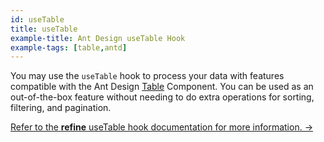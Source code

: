 ```yaml
---
id: useTable
title: useTable
example-title: Ant Design useTable Hook
example-tags: [table,antd]
---
```


You may use the `useTable` hook to process your data with features compatible with the Ant Design [Table](https://ant.design/components/table/) Component. You can be used as an out-of-the-box feature without needing to do extra operations for sorting, filtering, and pagination.

[Refer to the **refine** useTable hook documentation for more information. →](/docs/api-reference/antd/hooks/table/useTable/)

<StackblitzExample path="table-antd-use-table" />
